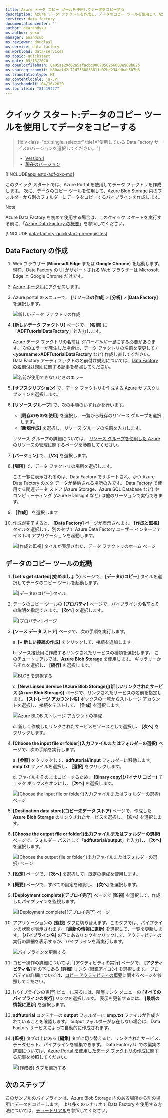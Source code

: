 ```yaml
---
title: Azure データ コピー ツールを使用してデータをコピーする
description: Azure データ ファクトリを作成し、データのコピー ツールを使用して Azure Blob Storage 内のある場所から別の場所にデータをコピーします。
services: data-factory
documentationcenter: ''
author: dearandyxu
ms.author: yexu
manager: anandsub
ms.reviewer: douglasl
ms.service: data-factory
ms.workload: data-services
ms.topic: quickstart
ms.date: 03/18/2020
ms.openlocfilehash: 8a05ae29d62a5afacbc0007850266688e989b62b
ms.sourcegitcommit: b80aafd2c71d7366838811e92bd234ddbab507b6
ms.translationtype: HT
ms.contentlocale: ja-JP
ms.lasthandoff: 04/16/2020
ms.locfileid: "81419427"
---
```

# <a name="quickstart-use-the-copy-data-tool-to-copy-data"></a>クイック スタート:データのコピー ツールを使用してデータをコピーする

> [!div class="op_single_selector" title1="使用している Data Factory サービスのバージョンを選択してください。"]
> * [Version 1](v1/data-factory-copy-data-from-azure-blob-storage-to-sql-database.md)
> * [現在のバージョン](quickstart-create-data-factory-copy-data-tool.md)

[!INCLUDE[appliesto-adf-xxx-md](includes/appliesto-adf-xxx-md.md)]

このクイック スタートでは、Azure Portal を使用してデータ ファクトリを作成します。 次に、データのコピー ツールを使用して、Azure Blob Storage 内のフォルダーから別のフォルダーにデータをコピーするパイプラインを作成します。 

> [!NOTE]
> Azure Data Factory を初めて使用する場合は、このクイック スタートを実行する前に、「[Azure Data Factory の概要](data-factory-introduction.md)」を参照してください。 

[!INCLUDE [data-factory-quickstart-prerequisites](../../includes/data-factory-quickstart-prerequisites.md)] 

## <a name="create-a-data-factory"></a>Data Factory の作成

1. Web ブラウザー (**Microsoft Edge** または **Google Chrome**) を起動します。 現在、Data Factory の UI がサポートされる Web ブラウザーは Microsoft Edge と Google Chrome だけです。
1. [Azure ポータル](https://portal.azure.com)にアクセスします。 
1. Azure portal のメニューで、 **[リソースの作成]**  >  **[分析]**  >  **[Data Factory]** を選択します。

    ![新しいデータ ファクトリの作成](./media/doc-common-process/new-azure-data-factory-menu.png)

1. **[新しいデータ ファクトリ]** ページで、 **[名前]** に「**ADFTutorialDataFactory**」と入力します。 
 
   Azure データ ファクトリの名前は *グローバルに一意*にする必要があります。 次のエラーが発生した場合は、データ ファクトリの名前を変更して ( **&lt;yourname&gt;ADFTutorialDataFactory** など) 作成し直してください。 Data Factory アーティファクトの名前付け規則については、[Data Factory の名前付け規則](naming-rules.md)に関する記事を参照してください。
  
   ![名前が使用できないときのエラー](./media/doc-common-process/name-not-available-error.png)
1. **[サブスクリプション]** で、データ ファクトリを作成する Azure サブスクリプションを選択します。 
1. **[リソース グループ]** で、次の手順のいずれかを行います。
     
   - **[既存のものを使用]** を選択し、一覧から既存のリソース グループを選択します。 
   - **[新規作成]** を選択し、リソース グループの名前を入力します。   
         
   リソース グループの詳細については、 [リソース グループを使用した Azure のリソースの管理](../azure-resource-manager/management/overview.md)に関するページを参照してください。  
1. **[バージョン]** で、 **[V2]** を選択します。
1. **[場所]** で、データ ファクトリの場所を選択します。

   この一覧に表示されるのは、Data Factory でサポートされ、かつ Azure Data Factory のメタ データが格納される場所のみです。 Data Factory で使用する関連データ ストア (Azure Storage、Azure SQL Database など) やコンピューティング (Azure HDInsight など) は他のリージョンで実行できます。

1. **［作成］** を選択します

1. 作成が完了すると、 **[Data Factory]** ページが表示されます。 **[作成と監視]** タイルを選択して、別のタブで Azure Data Factory ユーザー インターフェイス (UI) アプリケーションを起動します。
   
   ![[作成と監視] タイルが表示された、データ ファクトリのホーム ページ](./media/doc-common-process/data-factory-home-page.png)

## <a name="start-the-copy-data-tool"></a>データのコピー ツールの起動

1. **[Let's get started]\(始めましょう\)** ページで、 **[データのコピー]** タイルを選択してデータのコピー ツールを起動します。 

   ![[データのコピー] タイル](./media/doc-common-process/get-started-page.png)

1. データのコピー ツールの **[プロパティ]** ページで、パイプラインの名前とその説明を指定できます。 **[次へ]** を選択します。 

   ![[プロパティ] ページ](./media/quickstart-create-data-factory-copy-data-tool/copy-data-tool-properties-page.png)
1. **[ソース データ ストア]** ページで、次の手順を実行します。

    a. **[+ 新しい接続の作成]** をクリックして、接続を追加します。

    b. ソース接続用に作成するリンクされたサービスの種類を選択します。 このチュートリアルでは、**Azure Blob Storage** を使用します。 ギャラリーからそれを選択し、 **[続行]** を選択します。
    
    ![BLOB を選択する](./media/quickstart-create-data-factory-copy-data-tool/select-blob-source.png)

    c. **[New Linked Service (Azure Blob Storage)]\(新しいリンクされたサービス (Azure Blob Storage)\)** ページで、リンクされたサービスの名前を指定します。 **[ストレージ アカウント名]** ボックスの一覧からストレージ アカウントを選択し、接続をテストして、 **[作成]** を選択します。 

    ![Azure BLOB ストレージ アカウントの構成](./media/quickstart-create-data-factory-copy-data-tool/configure-blob-storage.png)

    d. 新しく作成したリンクされたサービスをソースとして選択し、 **[次へ]** をクリックします。


1. **[Choose the input file or folder]\(入力ファイルまたはフォルダーの選択\)** ページで、次の手順を実行します。

   a. **[参照]** をクリックして、**adftutorial/input** フォルダーに移動します。**emp.txt** ファイルを選択し、 **[選択]** をクリックします。 

   d. ファイルをそのままコピーするため、 **[Binary copy]\(バイナリ コピー\)** チェック ボックスをオンにし、 **[次へ]** を選択します。 

   ![[Choose the input file or folder]\(入力ファイルまたはフォルダーの選択\) ページ](./media/quickstart-create-data-factory-copy-data-tool/select-binary-copy.png)


1. **[Destination data store]\(コピー先データ ストア\)** ページで、作成した **Azure Blob Storage** のリンクされたサービスを選択し、 **[次へ]** を選択します。 

1. **[Choose the output file or folder]\(出力ファイルまたはフォルダーの選択\)** ページで、フォルダー パスとして「**adftutorial/output**」と入力し、 **[次へ]** を選択します。 

   ![[Choose the output file or folder]\(出力ファイルまたはフォルダーの選択\) ページ](./media/quickstart-create-data-factory-copy-data-tool/configure-sink-path.png) 

1. **[設定]** ページで、 **[次へ]** を選択して、既定の構成を使用します。 

1. **[概要]** ページで、すべての設定を確認し、 **[次へ]** を選択します。 

1. **[Deployment complete]\(デプロイ完了\)** ページで **[監視]** を選択して、作成したパイプラインを監視します。 

    ![[Deployment complete]\(デプロイ完了\) ページ](./media/quickstart-create-data-factory-copy-data-tool/deployment-page.png)

1. アプリケーションの **[監視]** タブに切り替えます。このタブでは、パイプラインの状態が表示されます。 **[最新の情報に更新]** を選択して、一覧を更新します。 **[パイプライン名]** の下にあるリンクをクリックして、アクティビティの実行の詳細を表示するか、パイプラインを再実行します。 
   
    ![パイプラインを更新する](./media/quickstart-create-data-factory-copy-data-tool/refresh-pipeline.png)

1. コピー操作の詳細については、[アクティビティの実行] ページで、 **[アクティビティ名]** 列の下にある **[詳細]** リンク (眼鏡アイコン) を選択します。 プロパティの詳細については、[コピー アクティビティの概要](copy-activity-overview.md)に関するページを参照してください。 

1. [パイプラインの実行] ビューに戻るには、階層リンク メニューの **[すべてのパイプラインの実行]** リンクを選択します。 表示を更新するには、 **[最新の情報に更新]** を選択します。 

1. **adftutorial** コンテナーの **output** フォルダーに **emp.txt** ファイルが作成されていることを確認します。 output フォルダーが存在しない場合は、Data Factory サービスによって自動的に作成されます。 

1. **[監視]** タブの上にある **[編集]** タブに切り替えると、リンクされたサービス、データセット、パイプラインを編集できます。 Data Factory UI での編集の詳細については、[Azure Portal を使用したデータ ファクトリの作成](quickstart-create-data-factory-portal.md)に関する記事を参照してください。

    ![[作成者] タブを選択する](./media/quickstart-create-data-factory-copy-data-tool/select-author.png)

## <a name="next-steps"></a>次のステップ
このサンプルのパイプラインは、Azure Blob Storage 内のある場所から別の場所にデータをコピーします。 より多くのシナリオで Data Factory を使用する方法については、[チュートリアル](tutorial-copy-data-portal.md)を参照してください。 
